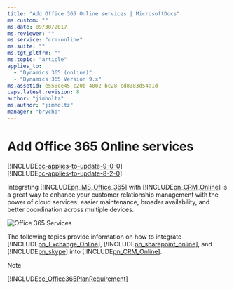 ```yaml
---
title: "Add Office 365 Online services | MicrosoftDocs"
ms.custom: ""
ms.date: 09/30/2017
ms.reviewer: ""
ms.service: "crm-online"
ms.suite: ""
ms.tgt_pltfrm: ""
ms.topic: "article"
applies_to: 
  - "Dynamics 365 (online)"
  - "Dynamics 365 Version 9.x"
ms.assetid: e558ce45-c20b-4002-bc28-cd8383d54a1d
caps.latest.revision: 8
author: "jimholtz"
ms.author: "jimholtz"
manager: "brycho"
---
```

# Add Office 365 Online services

[!INCLUDE[cc-applies-to-update-9-0-0](../../includes/cc_applies_to_update_9_0_0.md)]<br/>[!INCLUDE[cc-applies-to-update-8-2-0](../../includes/cc_applies_to_update_8_2_0.md)]

Integrating [!INCLUDE[pn_MS_Office_365](../../includes/pn-ms-office-365.md)] with [!INCLUDE[pn_CRM_Online](../../includes/pn-crm-online.md)] is a great way to enhance your customer relationship management with the power of cloud services: easier maintenance, broader availability, and better coordination across multiple devices.  
  
 ![Office 365 Services](../media/office365services.png "Office 365 Services")  
  
 The following topics provide information on how to integrate [!INCLUDE[pn_Exchange_Online](../../includes/pn-exchange-online.md)], [!INCLUDE[pn_sharepoint_online](../../includes/pn-sharepoint-online.md)], and [!INCLUDE[pn_skype](../../includes/pn-skype.md)] into [!INCLUDE[pn_CRM_Online](../../includes/pn-crm-online.md)].  
  
> [!NOTE]
> [!INCLUDE[cc_Office365PlanRequirement](../../includes/cc-office365planrequirement.md)]  
 
